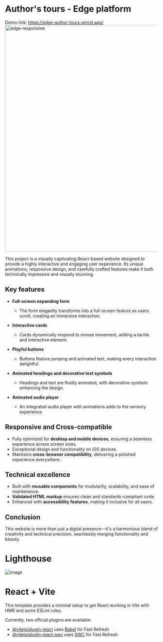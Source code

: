 # Author's tours - Edge platform
Demo-link: https://edge-author-tours.vercel.app/
<img width="747" alt="edge-responsive" src="https://github.com/user-attachments/assets/46cb9cba-ec4f-4c3f-8589-7b8a43612b21" />


This project is a visually captivating React-based website designed to provide a highly interactive and engaging user experience. Its unique animations, responsive design, and carefully crafted features make it both technically impressive and visually stunning.  

## Key features  

- **Full-screen expanding form**  
  - The form elegantly transforms into a full-screen feature as users scroll, creating an immersive interaction.  

- **Interactive cards**  
  - Cards dynamically respond to mouse movement, adding a tactile and interactive element.  

- **Playful buttons**  
  - Buttons feature jumping and animated text, making every interaction delightful.  

- **Animated headings and decorative text symbols**  
  - Headings and text are fluidly animated, with decorative symbols enhancing the design.  

- **Animated audio player**  
  - An integrated audio player with animations adds to the sensory experience.  

## Responsive and Cross-compatible  

- Fully optimized for **desktop and mobile devices**, ensuring a seamless experience across screen sizes.  
- Exceptional design and functionality on iOS devices.  
- Maintains **cross-browser compatibility**, delivering a polished experience everywhere.  

## Technical excellence  

- Built with **reusable components** for modularity, scalability, and ease of maintenance.  
- **Validated HTML markup** ensures clean and standards-compliant code.  
- Enhanced with **accessibility features**, making it inclusive for all users.  

## Conclusion  

This website is more than just a digital presence—it's a harmonious blend of creativity and technical precision, seamlessly merging functionality and beauty.  

# Lighthouse
![image](https://github.com/user-attachments/assets/a08cd81a-78ef-407f-af3a-07bb0fdc120d)

# React + Vite

This template provides a minimal setup to get React working in Vite with HMR and some ESLint rules.

Currently, two official plugins are available:

- [@vitejs/plugin-react](https://github.com/vitejs/vite-plugin-react/blob/main/packages/plugin-react/README.md) uses [Babel](https://babeljs.io/) for Fast Refresh
- [@vitejs/plugin-react-swc](https://github.com/vitejs/vite-plugin-react-swc) uses [SWC](https://swc.rs/) for Fast Refresh
